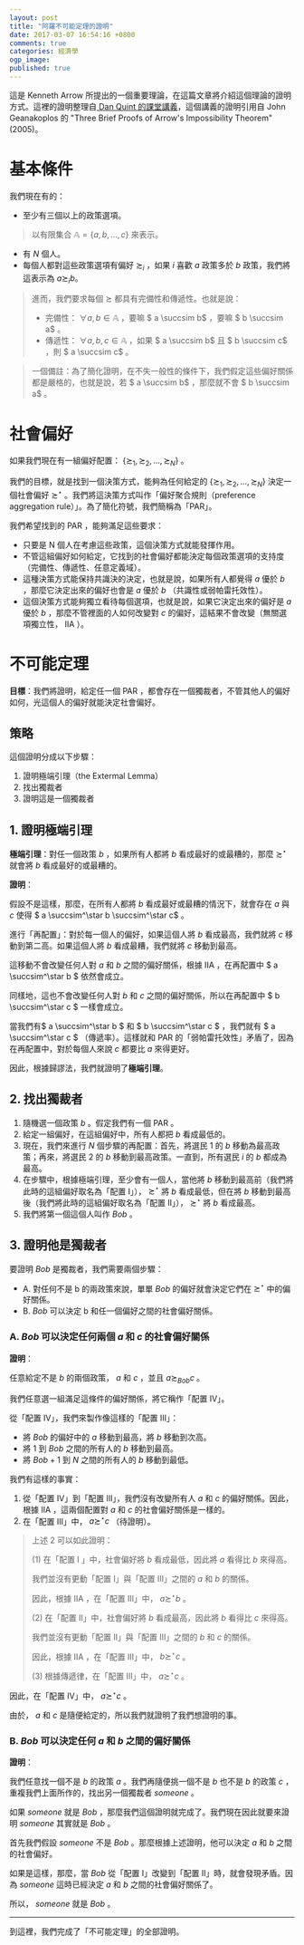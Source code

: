 ```yaml
---
layout: post
title: "阿羅不可能定理的證明"
date: 2017-03-07 16:54:16 +0800
comments: true
categories: 經濟學
ogp_image: 
published: true
---
```


這是 Kenneth Arrow 所提出的一個重要理論，在這篇文章將介紹這個理論的證明方式。這裡的證明整理自[ Dan Quint 的課堂講義](http://www.ssc.wisc.edu/~dquint/econ698/)，這個講義的證明引用自 John Geanakoplos 的 "Three Brief Proofs of Arrow's Impossibility Theorem" (2005)。

<!--more-->

# 基本條件

我們現在有的：

* 至少有三個以上的政策選項。

> 以有限集合 $\mathbb{A} = \lbrace a, b, ..., c \rbrace$ 來表示。

* 有 $N$ 個人。
* 每個人都對這些政策選項有偏好 $\succsim_i$ ，如果 $i$ 喜歡 $a$ 政策多於 $b$ 政策，我們將這表示為 $a \succsim_i b$。

> 進而，我們要求每個 $\succsim$ 都具有完備性和傳遞性。也就是說：
> 
> * 完備性： $\forall a, b \in \mathbb{A}$ ，要嘛 $ a \succsim b$ ，要嘛 $ b \succsim a$ 。
> * 傳遞性： $\forall a, b, c \in \mathbb{A}$ ，如果 $ a \succsim b$ 且 $ b \succsim c$ ，則 $ a \succsim c$ 。

> 一個備註：為了簡化證明，在不失一般性的條件下，我們假定這些偏好關係都是嚴格的，也就是說，若 $ a \succsim b$ ，那麼就不會 $ b \succsim a$ 。

# 社會偏好

如果我們現在有一組偏好配置： $\lbrace \succsim_1, \succsim_2, ..., \succsim_N \rbrace$ 。

我們的目標，就是找到一個決策方式，能夠為任何給定的 $\lbrace \succsim_1, \succsim_2, ..., \succsim_N \rbrace$ 決定一個社會偏好 $\succsim^\star$ 。我們將這決策方式叫作「偏好聚合規則（preference aggregation rule）」。為了簡化符號，我們簡稱為「PAR」。

我們希望找到的 PAR ，能夠滿足這些要求：

* 只要是 N 個人在考慮這些政策，這個決策方式就能發揮作用。
* 不管這組偏好如何給定，它找到的社會偏好都能決定每個政策選項的支持度（完備性、傳遞性、任意定義域）。
* 這種決策方式能保持共識決的決定，也就是說，如果所有人都覺得 $a$ 優於 $b$ ，那麼它決定出來的偏好也會是 $a$ 優於 $b$ （共識性或弱帕雷托效性）。
* 這個決策方式能夠獨立看待每個選項，也就是說，如果它決定出來的偏好是 $a$ 優於 $b$ ，那麼不管裡面的人如何改變對 $c$ 的偏好，這結果不會改變（無關選項獨立性， IIA ）。

# 不可能定理

**目標**：我們將證明，給定任一個 PAR ，都會存在一個獨裁者，不管其他人的偏好如何，光這個人的偏好就能決定社會偏好。

## 策略

這個證明分成以下步驟：

1. 證明極端引理（the Extermal Lemma）
2. 找出獨裁者
3. 證明這是一個獨裁者

## 1. 證明極端引理

**極端引理**：對任一個政策 $b$ ，如果所有人都將 $b$ 看成最好的或最糟的，那麼 $\succsim^\star$ 就會將 $b$ 看成最好的或最糟的。

**證明**：

假設不是這樣，那麼，在所有人都將 $b$ 看成最好或最糟的情況下，就會存在 $a$ 與 $c$ 使得 $ a \succsim^\star b \succsim^\star c$ 。

進行「再配置」：對於每一個人的偏好，如果這個人將 $b$ 看成最高，我們就將 $c$ 移動到第二高。如果這個人將 $b$ 看成最糟，我們就將 $c$ 移動到最高。

這移動不會改變任何人對 $a$ 和 $b$ 之間的偏好關係，根據 IIA ，在再配置中 $ a \succsim^\star b $ 依然會成立。

同樣地，這也不會改變任何人對 $b$ 和 $c$ 之間的偏好關係，所以在再配置中 $ b \succsim^\star c $ 一樣會成立。

當我們有$ a \succsim^\star b $ 和 $ b \succsim^\star c $ ，我們就有 $ a \succsim^\star c $ （傳遞率）。這樣就和 PAR 的「弱帕雷托效性」矛盾了，因為在再配置中，對於每個人來說 $c$ 都要比 $a$ 來得更好。

因此，根據歸謬法，我們就證明了**極端引理**。

## 2. 找出獨裁者

1. 隨機選一個政策 $b$ 。假定我們有一個 PAR 。
2. 給定一組偏好，在這組偏好中，所有人都把 $b$ 看成最低的。
3. 現在，我們來進行 $N$ 個步驟的再配置：首先，將選民 $1$ 的 $b$ 移動為最高政策；再來，將選民 $2$ 的 $b$ 移動到最高政策。一直到，所有選民 $i$ 的 $b$ 都成為最高。
4. 在步驟中，根據極端引理，至少會有一個人，當他將 $b$ 移動到最高前（我們將此時的這組偏好取名為「配置 I」）， $\succsim^\star$ 將 $b$ 看成最低，但在將 $b$ 移動到最高後（我們將此時的這組偏好取名為「配置 II」）， $\succsim^\star$ 將 $b$ 看成最高。
5. 我們將第一個這個人叫作 $Bob$ 。

## 3. 證明他是獨裁者

要證明 $Bob$ 是獨裁者，我們需要兩個步驟：

* A. 對任何不是 b 的兩政策來說，單單 $Bob$ 的偏好就會決定它們在 $\succsim^\star$ 中的偏好關係。
* B. $Bob$ 可以決定 b 和任一個偏好之間的社會偏好關係。

### A. $Bob$ 可以決定任何兩個 $a$ 和 $c$ 的社會偏好關係

**證明**：

任意給定不是 $b$ 的兩個政策， $a$ 和 $c$ ，並且 $a \succsim_{Bob} c$ 。

我們任意選一組滿足這條件的偏好關係，將它稱作「配置 IV」。

從「配置 IV」，我們來製作像這樣的「配置 III」：

* 將 $Bob$ 的偏好中的 $a$ 移動到最高，將 $b$ 移動到次高。
* 將 $1$ 到 $Bob$ 之間的所有人的 $b$ 移動到最高。
* 將 $Bob + 1$ 到 $N$ 之間的所有人的 $b$ 移動到最低。

我們有這樣的事實：

1. 從「配置 IV」到「配置 III」，我們沒有改變所有人 $a$ 和 $c$ 的偏好關係。因此，根據 IIA ，這兩個配置對 $a$ 和 $c$ 的社會偏好關係是一樣的。
2. 在「配置 III」中， $a \succsim^\star c$ （待證明）。

> 上述 2 可以如此證明：
> 
> (1) 在「配置 I 」中，社會偏好將 $b$ 看成最低，因此將 $a$ 看得比 $b$ 來得高。
>
> 我們並沒有更動「配置 I」與「配置 III」之間的 $a$ 和 $b$ 的關係。
> 
> 因此，根據 IIA ，在「配置 III」中， $a \succsim^\star b$ 。
> 
> (2) 在「配置 II」中，社會偏好將 $b$ 看成最高，因此將 $b$ 看得比 $c$ 來得高。
> 
> 我們並沒有更動「配置 II」與「配置 III」之間的 $b$ 和 $c$ 的關係。
>
> 因此，根據 IIA ，在「配置 III」中， $b \succsim^\star c$ 。
>
> (3) 根據傳遞律，在「配置 III」中， $a \succsim^\star c$ 。

因此，在「配置 IV」中， $a \succsim^\star c$ 。

由於， $a$ 和 $c$ 是隨便給定的，所以我們就證明了我們想證明的事。

### B. $Bob$ 可以決定任何 $a$ 和 $b$ 之間的偏好關係

**證明**：

我們任意找一個不是 $b$ 的政策 $a$ 。我們再隨便挑一個不是 $b$ 也不是 $b$ 的政策 $c$ ，重複我們上面所作的，找出另一個獨裁者 $someone$ 。

如果 $someone$ 就是 $Bob$ ，那麼我們這個證明就完成了。我們現在因此就要來證明 $someone$ 其實就是 $Bob$ 。

首先我們假設 $someone$ 不是 $Bob$ 。那麼根據上述證明，他可以決定 $a$ 和 $b$ 之間的社會偏好。

如果是這樣，那麼，當 $Bob$ 從「配置 I」改變到「配置 II」時，就會發現矛盾。因為 $someone$ 這時已經決定 $a$ 和 $b$ 之間的社會偏好關係了。

所以， $someone$ 就是 $Bob$ 。

---

到這裡，我們完成了「不可能定理」的全部證明。

